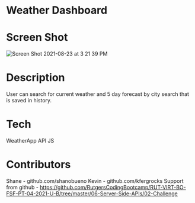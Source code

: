 # Weather Dashboard

# Screen Shot
![Screen Shot 2021-08-23 at 3 21 39 PM](https://user-images.githubusercontent.com/64555171/130506972-fbc2c4f3-c37b-4e4d-91fa-c4e1b7986853.png)

# Description

User can search for current weather and 5 day forecast by city search that is saved in history. 

# Tech

WeatherApp API 
JS

# Contributors

Shane - github.com/shanobueno
Kevin - github.com/kfergrocks
Support from github - https://github.com/RutgersCodingBootcamp/RUT-VIRT-BO-FSF-PT-04-2021-U-B/tree/master/06-Server-Side-APIs/02-Challenge